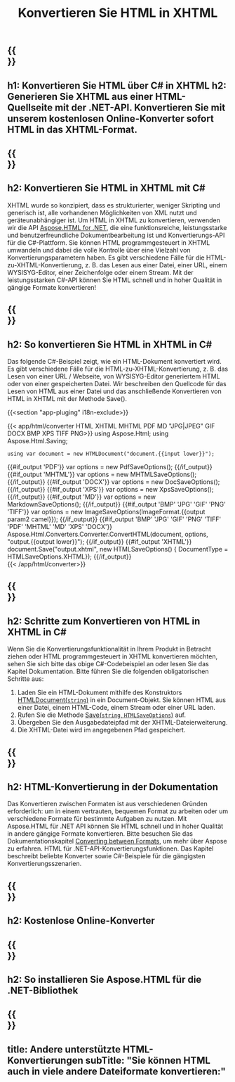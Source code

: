 ﻿---
translation: true
template: /templates/_template-conversion-child.md
title: Konvertieren Sie HTML in XHTML
description: Konvertieren Sie HTML in XHTML mit C#. HTML-Seite als XHTML in C#-Code speichern. Probieren Sie den Online-HTML-zu-XHTML-Konverter kostenlos aus!
url: /net/conversion/html-to-xhtml/
family: html
platformtag: net
feature: conversion
informat: HTML
outformat: XHTML
otherformats: DOCX PDF XPS GIF JPEG PNG TIFF BMP MHTML MD
howto: howtoHtmlXhtml
---

{{<section banner>}}
---
h1: Konvertieren Sie HTML über C# in XHTML
h2: Generieren Sie XHTML aus einer HTML-Quellseite mit der .NET-API. Konvertieren Sie mit unserem kostenlosen Online-Konverter sofort HTML in das XHTML-Format.
---

{{<section overview>}}
---
h2: Konvertieren Sie HTML in XHTML mit C#
---

XHTML wurde so konzipiert, dass es strukturierter, weniger Skripting und generisch ist, alle vorhandenen Möglichkeiten von XML nutzt und geräteunabhängiger ist. Um HTML in XHTML zu konvertieren, verwenden wir die API [Aspose.HTML for .NET](https://products.aspose.com/html/net/), die eine funktionsreiche, leistungsstarke und benutzerfreundliche Dokumentbearbeitung ist und Konvertierungs-API für die C#-Plattform. Sie können HTML programmgesteuert in XHTML umwandeln und dabei die volle Kontrolle über eine Vielzahl von Konvertierungsparametern haben. Es gibt verschiedene Fälle für die HTML-zu-XHTML-Konvertierung, z. B. das Lesen aus einer Datei, einer URL, einem WYSISYG-Editor, einer Zeichenfolge oder einem Stream. Mit der leistungsstarken C#-API können Sie HTML schnell und in hoher Qualität in gängige Formate konvertieren!

{{<section demos>}}
---
h2: So konvertieren Sie HTML in XHTML in C#
---

Das folgende C#-Beispiel zeigt, wie ein HTML-Dokument konvertiert wird. Es gibt verschiedene Fälle für die HTML-zu-XHTML-Konvertierung, z. B. das Lesen von einer URL / Webseite, von WYSISYG-Editor generiertem HTML oder von einer gespeicherten Datei. Wir beschreiben den Quellcode für das Lesen von HTML aus einer Datei und das anschließende Konvertieren von HTML in XHTML mit der Methode Save().

{{<section "app-pluging" i18n-exclude>}}

{{< app/html/converter HTML XHTML MHTML PDF MD "JPG|JPEG" GIF DOCX BMP XPS TIFF PNG>}}
using Aspose.Html;
using Aspose.Html.Saving;

    using var document = new HTMLDocument("document.{{input lower}}");
{{#if_output 'PDF'}}
    var options = new PdfSaveOptions();
{{/if_output}}
{{#if_output 'MHTML'}}
    var options = new MHTMLSaveOptions();
{{/if_output}}
{{#if_output 'DOCX'}}
    var options = new DocSaveOptions();
{{/if_output}}
{{#if_output 'XPS'}}
    var options = new XpsSaveOptions();
{{/if_output}}
{{#if_output 'MD'}}
    var options = new MarkdownSaveOptions();
{{/if_output}}
{{#if_output 'BMP' 'JPG' 'GIF' 'PNG' 'TIFF'}}
    var options = new ImageSaveOptions(ImageFormat.{{output param2 camel}});
{{/if_output}}
{{#if_output 'BMP' 'JPG' 'GIF' 'PNG' 'TIFF' 'PDF' 'MHTML' 'MD' 'XPS' 'DOCX'}}
    Aspose.Html.Converters.Converter.ConvertHTML(document, options, "output.{{output lower}}"); 
{{/if_output}}
{{#if_output 'XHTML'}} 
    document.Save("output.xhtml", new HTMLSaveOptions() { DocumentType = HTMLSaveOptions.XHTML}); 
{{/if_output}}     
{{< /app/html/converter>}} 

{{<section steps>}}
---
h2: Schritte zum Konvertieren von HTML in XHTML in C#
---

Wenn Sie die Konvertierungsfunktionalität in Ihrem Produkt in Betracht ziehen oder HTML programmgesteuert in XHTML konvertieren möchten, sehen Sie sich bitte das obige C#-Codebeispiel an oder lesen Sie das Kapitel Dokumentation. Bitte führen Sie die folgenden obligatorischen Schritte aus:
1. Laden Sie ein HTML-Dokument mithilfe des Konstruktors [HTMLDocument(`string`)](https://reference.aspose.com/html/net/aspose.html/htmldocument/htmldocument/) in ein Document-Objekt. Sie können HTML aus einer Datei, einem HTML-Code, einem Stream oder einer URL laden.
1. Rufen Sie die Methode [Save(`string`, `HTMLSaveOptions`)](https://reference.aspose.com/html/net/aspose.html/htmldocument/save/) auf.
1. Übergeben Sie den Ausgabedateipfad mit der XHTML-Dateierweiterung.
1. Die XHTML-Datei wird im angegebenen Pfad gespeichert.

{{<section documentation>}}
---
h2: HTML-Konvertierung in der Dokumentation
---

Das Konvertieren zwischen Formaten ist aus verschiedenen Gründen erforderlich: um in einem vertrauten, bequemen Format zu arbeiten oder um verschiedene Formate für bestimmte Aufgaben zu nutzen. Mit Aspose.HTML für .NET API können Sie HTML schnell und in hoher Qualität in andere gängige Formate konvertieren. Bitte besuchen Sie das Dokumentationskapitel <a href="https://docs.aspose.com/html/net/converting-between-formats/" target="_blank">Converting between Formats</a>, um mehr über Aspose zu erfahren. HTML für .NET-API-Konvertierungsfunktionen. Das Kapitel beschreibt beliebte Konverter sowie C#-Beispiele für die gängigsten Konvertierungsszenarien.

{{<section online-converters>}}
---
h2: Kostenlose Online-Konverter
---

{{<section get-started>}}
---
h2: So installieren Sie Aspose.HTML für die .NET-Bibliothek
---

{{<section other-conversions>}}
---
title: Andere unterstützte HTML-Konvertierungen
subTitle: "Sie können HTML auch in viele andere Dateiformate konvertieren:"
---